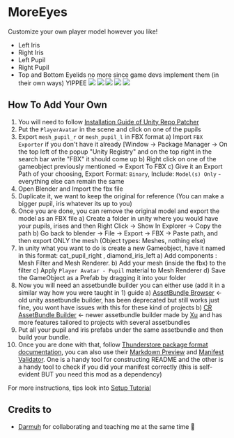 # MoreEyes

Customize your own player model however you like!

- Left Iris
- Right Iris
- Left Pupil
- Right Pupil
- Top and Bottom Eyelids no more since game devs implement them (in their own ways) YIPPEE
![](https://media.discordapp.net/attachments/1348729665879015565/1348829553048555551/image.png?ex=67dac629&is=67d974a9&hm=9bb4a8a71ad8e40dd3a50435ff33b298a1d1771a9dcdfca33405459ffac69139&=&format=webp&quality=lossless)
![](https://media.discordapp.net/attachments/1348729665879015565/1348802440740475091/image.png?ex=67db55a9&is=67da0429&hm=f6209b16742c8953a93050c75361dfba7c1030105deea0ce3d85975f3edd69e4&=&format=webp&quality=lossless)
![](https://media.discordapp.net/attachments/1348729665879015565/1348798930283921460/image.png?ex=67db5264&is=67da00e4&hm=aa44a8775a06b201eb2b09d78a8dd8e58fee1472920cf500e704bc3f2213e4a5&=&format=webp&quality=lossless)
![](https://media.discordapp.net/attachments/1348729665879015565/1348780867019083776/image.png?ex=67db4191&is=67d9f011&hm=970a1594e9900b40a43956b18829c124cdf7c1f85cf511c907ca408a243f2704&=&format=webp&quality=lossless)
![](https://media.discordapp.net/attachments/1348729665879015565/1348780866683277415/image.png?ex=67db4191&is=67d9f011&hm=fbb1c2e2fdc180bec36b08393ecd0876b9b5f2d7d09b292d1bd9dbeb2aa9139b&=&format=webp&quality=lossless)


## How To Add Your Own

1) You will need to follow [Installation Guide of Unity Repo Patcher](https://github.com/Kesomannen/unity-repo-project-patcher)
2) Put the `PlayerAvatar` in the scene and click on one of the pupils
3) Export `mesh_pupil_r` or `mesh_pupil_l` in FBX format
     a) Import `FBX Exporter` if you don't have it already [Window -> Package Manager -> On the top left of the popup "Unity Registry" and on the top right in the search bar write "FBX" it should come up
     b) Right click on one of the gameobject previously mentioned -> Export To FBX
     c) Give it an Export Path of your choosing, Export Format: `Binary`, Include: `Model(s) Only` - everything else can remain the same
4) Open Blender and Import the fbx file
5) Duplicate it, we want to keep the original for reference (You can make a bigger pupil, iris whatever its up to you)
6) Once you are done, you can remove the original model and export the model as an FBX file
     a) Create a folder in unity where you would have your pupils, irises and then Right Click -> Show In Explorer -> Copy the path
     b) Go back to blender -> File -> Export -> FBX -> Paste path, and then export ONLY the mesh (Object types: Meshes, nothing else)
7) In unity what you want to do is create a new Gameobject, have it named in this format: cat_pupil_right , diamond_iris_left
     a) Add components : Mesh Filter and Mesh Renderer.
     b) Add your mesh (inside the fbx) to the filter
     c) Apply `Player Avatar - Pupil` material to Mesh Renderer
     d) Save the GameObject as a Prefab by dragging it into your folder
8) Now you will need an assetbundle builder you can either use (add it in a similar way how you were taught in 1) guide
     a) [AssetBundle Browser](https://github.com/Unity-Technologies/AssetBundles-Browser) <- old unity assetbundle builder, has been deprecated but still works just fine, you wont have issues with this for these kind of projects
     b) [CR AssetBundle Builder](https://github.com/XuuXiaolan/CR-AssetBundle-Builder) <- newer assetbundle builder made by [Xu](https://github.com/XuuXiaolan) and has more features tailored to projects with several assetbundles
9) Put all your pupil and iris prefabs under the same assetbundle and then build your bundle.
10) Once you are done with that, follow [Thunderstore package format documentation](https://thunderstore.io/c/lethal-company/create/docs/), you can also use their [Markdown Preview](https://thunderstore.io/tools/markdown-preview/) and [Manifest Validator](https://thunderstore.io/tools/manifest-v1-validator/). One is a handy tool for constructing README and the other is a handy tool to check if you did your manifest correctly (this is self-evident BUT you need this mod as a dependency)

For more instructions, tips look into [Setup Tutorial](https://github.com/s1ckboii/MoreEyes/tree/master/SetupTutorial)


## Credits to
- [Darmuh](https://github.com/darmuh) for collaborating and teaching me at the same time 🥇
